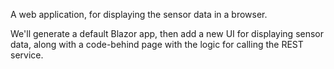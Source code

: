 A web application, for displaying the sensor data in a browser.

We'll generate a default Blazor app, then add a new UI for displaying sensor data, along with a code-behind page with the logic for calling the REST service.
